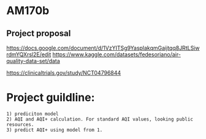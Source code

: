 # AM170b
## Project proposal
https://docs.google.com/document/d/1VzYITSg9YasplakqmGaijtqq8JRtLSiwrdmYQXrsl2E/edit
https://www.kaggle.com/datasets/fedesoriano/air-quality-data-set/data

https://clinicaltrials.gov/study/NCT04796844


# Project guildline:
    1) prediciton model 
    2) AQI and AQI+ calculation. For standard AQI values, looking public resources. 
    3) predict AQI+ using model from 1. 

